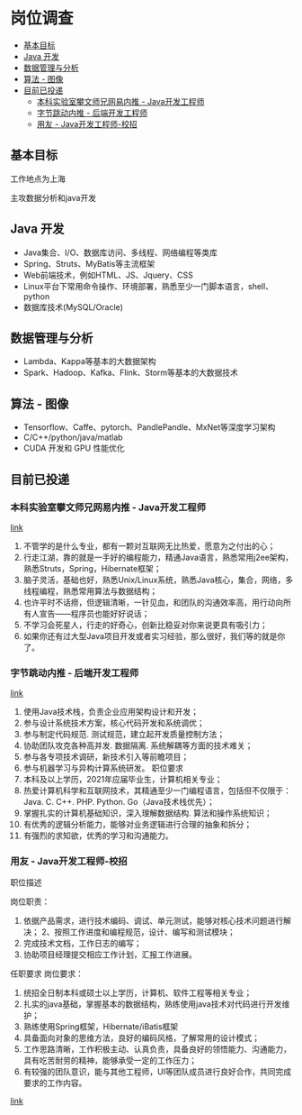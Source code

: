# 岗位调查<!-- omit in toc -->

- [基本目标](#基本目标)
- [Java 开发](#java-开发)
- [数据管理与分析](#数据管理与分析)
- [算法 - 图像](#算法---图像)
- [目前已投递](#目前已投递)
  - [本科实验室攀文师兄网易内推 - Java开发工程师](#本科实验室攀文师兄网易内推---java开发工程师)
  - [字节跳动内推 - 后端开发工程师](#字节跳动内推---后端开发工程师)
  - [用友 - Java开发工程师-校招](#用友---java开发工程师-校招)

## 基本目标

工作地点为上海

主攻数据分析和java开发

## Java 开发

* Java集合、I/O、数据库访问、多线程、网络编程等类库
* Spring、Struts、MyBatis等主流框架
* Web前端技术，例如HTML、JS、Jquery、CSS
* Linux平台下常用命令操作、环境部署，熟悉至少一门脚本语言，shell、python
* 数据库技术(MySQL/Oracle)

## 数据管理与分析

* Lambda、Kappa等基本的大数据架构
* Spark、Hadoop、Kafka、Flink、Storm等基本的大数据技术

## 算法 - 图像

* Tensorflow、Caffe、pytorch、PandlePandle、MxNet等深度学习架构
* C/C++/python/java/matlab
* CUDA 开发和 GPU 性能优化

## 目前已投递

### 本科实验室攀文师兄网易内推 - Java开发工程师

[link](https://campus.163.com/app/detail/index?id=786&projectId=28)

1. 不管学的是什么专业，都有一颗对互联网无比热爱，愿意为之付出的心；
2. 行走江湖，靠的就是一手好的编程能力，精通Java语言，熟悉常用j2ee架构，熟悉Struts，Spring，Hibernate框架；
3. 脑子灵活，基础也好，熟悉Unix/Linux系统，熟悉Java核心，集合，网络，多线程编程，熟悉常用算法与数据结构；
4. 也许平时不话痨，但逻辑清晰，一针见血，和团队的沟通效率高，用行动向所有人宣告——程序员也能好好说话；
5. 不学习会死星人，行走的好奇心，创新比稳妥对你来说更具有吸引力；
6. 如果你还有过大型Java项目开发或者实习经验，那么很好，我们等的就是你了。

### 字节跳动内推 - 后端开发工程师

[link](https://job.bytedance.com/campus/position/application?referral_code=WX8RFGE)

1. 使用Java技术栈，负责企业应用架构设计和开发；
2. 参与设计系统技术方案，核心代码开发和系统调优；
3. 参与制定代码规范. 测试规范，建立起开发质量控制方法；
4. 协助团队攻克各种高并发. 数据隔离. 系统解耦等方面的技术难关；
5. 参与各专项技术调研，新技术引入等前瞻项目；
6. 参与机器学习与异构计算系统研发。
职位要求
1. 本科及以上学历，2021年应届毕业生，计算机相关专业；
2. 热爱计算机科学和互联网技术，其精通至少一门编程语言，包括但不仅限于：Java. C. C++. PHP.  Python. Go（Java技术栈优先）；
3. 掌握扎实的计算机基础知识，深入理解数据结构. 算法和操作系统知识；
4. 有优秀的逻辑分析能力，能够对业务逻辑进行合理的抽象和拆分；
5. 有强烈的求知欲，优秀的学习和沟通能力。

### 用友 - Java开发工程师-校招

职位描述

岗位职责：
1. 依据产品需求，进行技术编码、调试、单元测试，能够对核心技术问题进行解决； 2、按照工作进度和编程规范，设计、编写和测试模块；
3. 完成技术文档，工作日志的编写；
4. 协助项目经理提交相应工作计划，汇报工作进展。

任职要求
岗位要求：
1. 统招全日制本科或硕士以上学历，计算机、软件工程等相关专业；
2. 扎实的java基础，掌握基本的数据结构，熟练使用java技术对代码进行开发维护；
3. 熟练使用Spring框架，Hibernate/iBatis框架
4. 具备面向对象的思维方法，良好的编码风格，了解常用的设计模式；
5. 工作思路清晰，工作积极主动、认真负责，具备良好的领悟能力、沟通能力，具有吃苦耐劳的精神，能够承受一定的工作压力；
6. 有较强的团队意识，能与其他工程师，UI等团队成员进行良好合作，共同完成要求的工作内容。

[link](http://career.yonyou.com/)